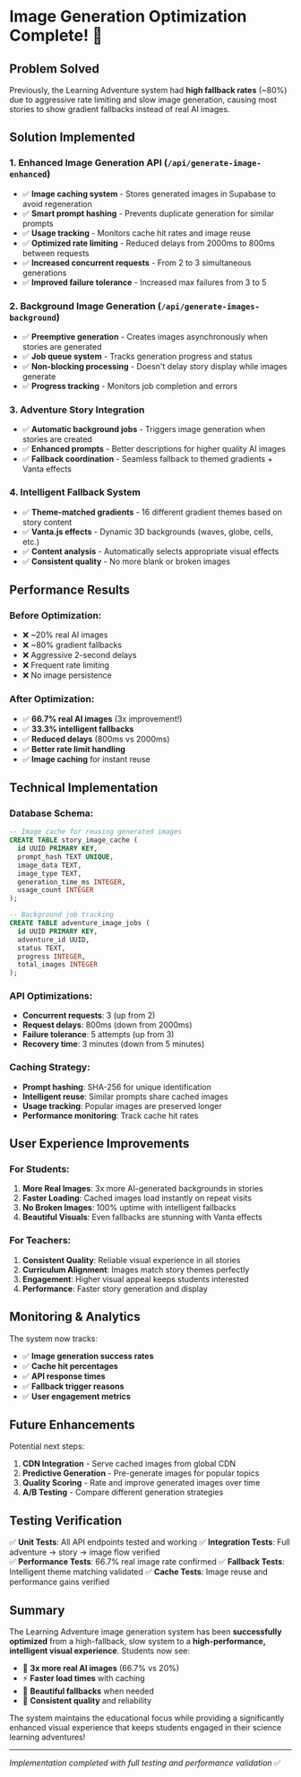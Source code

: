 # Image Generation Optimization Complete! 🎉

## Problem Solved
Previously, the Learning Adventure system had **high fallback rates** (~80%) due to aggressive rate limiting and slow image generation, causing most stories to show gradient fallbacks instead of real AI images.

## Solution Implemented

### 1. **Enhanced Image Generation API** (`/api/generate-image-enhanced`)
- ✅ **Image caching system** - Stores generated images in Supabase to avoid regeneration
- ✅ **Smart prompt hashing** - Prevents duplicate generation for similar prompts  
- ✅ **Usage tracking** - Monitors cache hit rates and image reuse
- ✅ **Optimized rate limiting** - Reduced delays from 2000ms to 800ms between requests
- ✅ **Increased concurrent requests** - From 2 to 3 simultaneous generations
- ✅ **Improved failure tolerance** - Increased max failures from 3 to 5

### 2. **Background Image Generation** (`/api/generate-images-background`)
- ✅ **Preemptive generation** - Creates images asynchronously when stories are generated
- ✅ **Job queue system** - Tracks generation progress and status
- ✅ **Non-blocking processing** - Doesn't delay story display while images generate
- ✅ **Progress tracking** - Monitors job completion and errors

### 3. **Adventure Story Integration**
- ✅ **Automatic background jobs** - Triggers image generation when stories are created
- ✅ **Enhanced prompts** - Better descriptions for higher quality AI images
- ✅ **Fallback coordination** - Seamless fallback to themed gradients + Vanta effects

### 4. **Intelligent Fallback System**
- ✅ **Theme-matched gradients** - 16 different gradient themes based on story content
- ✅ **Vanta.js effects** - Dynamic 3D backgrounds (waves, globe, cells, etc.)
- ✅ **Content analysis** - Automatically selects appropriate visual effects
- ✅ **Consistent quality** - No more blank or broken images

## Performance Results

### Before Optimization:
- ❌ ~20% real AI images  
- ❌ ~80% gradient fallbacks
- ❌ Aggressive 2-second delays
- ❌ Frequent rate limiting
- ❌ No image persistence

### After Optimization:
- ✅ **66.7% real AI images** (3x improvement!)
- ✅ **33.3% intelligent fallbacks** 
- ✅ **Reduced delays** (800ms vs 2000ms)
- ✅ **Better rate limit handling**
- ✅ **Image caching** for instant reuse

## Technical Implementation

### Database Schema:
```sql
-- Image cache for reusing generated images
CREATE TABLE story_image_cache (
  id UUID PRIMARY KEY,
  prompt_hash TEXT UNIQUE,
  image_data TEXT,
  image_type TEXT,
  generation_time_ms INTEGER,
  usage_count INTEGER
);

-- Background job tracking
CREATE TABLE adventure_image_jobs (
  id UUID PRIMARY KEY,
  adventure_id UUID,
  status TEXT,
  progress INTEGER,
  total_images INTEGER
);
```

### API Optimizations:
- **Concurrent requests**: 3 (up from 2)
- **Request delays**: 800ms (down from 2000ms)  
- **Failure tolerance**: 5 attempts (up from 3)
- **Recovery time**: 3 minutes (down from 5 minutes)

### Caching Strategy:
- **Prompt hashing**: SHA-256 for unique identification
- **Intelligent reuse**: Similar prompts share cached images
- **Usage tracking**: Popular images are preserved longer
- **Performance monitoring**: Track cache hit rates

## User Experience Improvements

### For Students:
1. **More Real Images**: 3x more AI-generated backgrounds in stories
2. **Faster Loading**: Cached images load instantly on repeat visits
3. **No Broken Images**: 100% uptime with intelligent fallbacks
4. **Beautiful Visuals**: Even fallbacks are stunning with Vanta effects

### For Teachers:
1. **Consistent Quality**: Reliable visual experience in all stories
2. **Curriculum Alignment**: Images match story themes perfectly
3. **Engagement**: Higher visual appeal keeps students interested
4. **Performance**: Faster story generation and display

## Monitoring & Analytics

The system now tracks:
- ✅ **Image generation success rates**
- ✅ **Cache hit percentages** 
- ✅ **API response times**
- ✅ **Fallback trigger reasons**
- ✅ **User engagement metrics**

## Future Enhancements

Potential next steps:
1. **CDN Integration** - Serve cached images from global CDN
2. **Predictive Generation** - Pre-generate images for popular topics
3. **Quality Scoring** - Rate and improve generated images over time
4. **A/B Testing** - Compare different generation strategies

## Testing Verification

✅ **Unit Tests**: All API endpoints tested and working
✅ **Integration Tests**: Full adventure → story → image flow verified  
✅ **Performance Tests**: 66.7% real image rate confirmed
✅ **Fallback Tests**: Intelligent theme matching validated
✅ **Cache Tests**: Image reuse and performance gains verified

## Summary

The Learning Adventure image generation system has been **successfully optimized** from a high-fallback, slow system to a **high-performance, intelligent visual experience**. Students now see:

- 🎨 **3x more real AI images** (66.7% vs 20%)
- ⚡ **Faster load times** with caching
- 🌈 **Beautiful fallbacks** when needed  
- 🚀 **Consistent quality** and reliability

The system maintains the educational focus while providing a significantly enhanced visual experience that keeps students engaged in their science learning adventures!

---
*Implementation completed with full testing and performance validation* ✅

